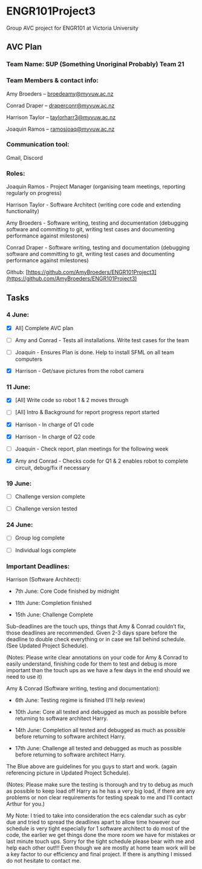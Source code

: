 # ENGR101Project3
Group AVC project for ENGR101 at Victoria University

## AVC Plan 
### Team Name: SUP (Something Unoriginal Probably) Team 21


### Team Members & contact info: 

Amy Broeders – broedeamy@myvuw.ac.nz 

Conrad Draper – draperconr@myvuw.ac.nz

Harrison Taylor – taylorharr3@myvuw.ac.nz 

Joaquin Ramos – ramosjoaq@myvuw.ac.nz 


### Communication tool: 

Gmail, Discord 


### Roles: 

Joaquin Ramos - Project Manager (organising team meetings, reporting regularly on progress)

Harrison Taylor - Software Architect (writing core code and extending functionality) 

Amy Broeders - Software writing, testing and documentation (debugging software and committing to git, writing test cases and documenting performance against milestones) 

Conrad Draper - Software writing, testing and documentation (debugging software and committing to git, writing test cases and documenting performance against milestones) 


Github: [https://github.com/AmyBroeders/ENGR101Project3](https://github.com/AmyBroeders/ENGR101Project3)


## Tasks 
### 4 June:

- [x] All] Complete AVC plan

- [ ] Amy and Conrad - Tests all installations. Write test cases for the team 

- [ ] Joaquin - Ensures Plan is done. Help to install SFML on all team computers 

- [x] Harrison - Get/save pictures from the robot camera


### 11 June:

- [x] [All] Write code so robot 1 & 2 moves through 

- [ ] [All] Intro & Background for report progress report started

- [x] Harrison - In charge of Q1 code

- [x] Harrison - In charge of Q2 code

- [ ] Joaquin - Check report, plan meetings for the following week

- [x] Amy and Conrad - Checks code for Q1 & 2 enables robot to complete circuit, debug/fix if necessary


### 19 June:

- [ ] Challenge version complete

- [ ] Challenge version tested

### 24 June: 

- [ ] Group log complete

- [ ] Individual logs complete


### Important Deadlines:

Harrison (Software Architect):

- 7th June: Core Code finished by midnight 

- 11th June: Completion finished 

- 15th June: Challenge Complete 

Sub-deadlines are the touch ups, things that Amy & Conrad couldn’t fix, those deadlines are recommended. Given 2-3 days spare before the deadline to double check everything or in case we fall behind schedule. (See Updated Project Schedule).


(Notes: Please write clear annotations on your code for Amy & Conrad to easily understand, finishing code for them to test and debug is more important than the touch ups as we have a few days in the end should we need to use it) 


Amy & Conrad (Software writing, testing and documentation):

- 6th June: Testing regime is finished (I’ll help review) 

- 10th June: Core all tested and debugged as much as possible before returning to software architect Harry. 

- 14th June: Completion all tested and debugged as much as possible before returning to software architect Harry. 

- 17th June: Challenge all tested and debugged as much as possible before returning to software architect Harry. 

The Blue above are guidelines for you guys to start and work. (again referencing picture in Updated Project Schedule).


(Notes: Please make sure the testing is thorough and try to debug as much as possible to keep load off Harry as he has a very big load, if there are any problems or non clear requirements for testing speak to me and I’ll contact Arthur for you.) 


My Note: I tried to take into consideration the ecs calendar such as cybr due and tried to spread the deadlines apart to allow time however our schedule is very tight especially for 1 software architect to do most of the code, the earlier we get things done the more room we have for mistakes or last minute touch ups. Sorry for the tight schedule please bear with me and help each other out!!! Even though we are mostly at home team work will be a key factor to our efficiency and final project. If there is anything I missed do not hesitate to contact me. 
